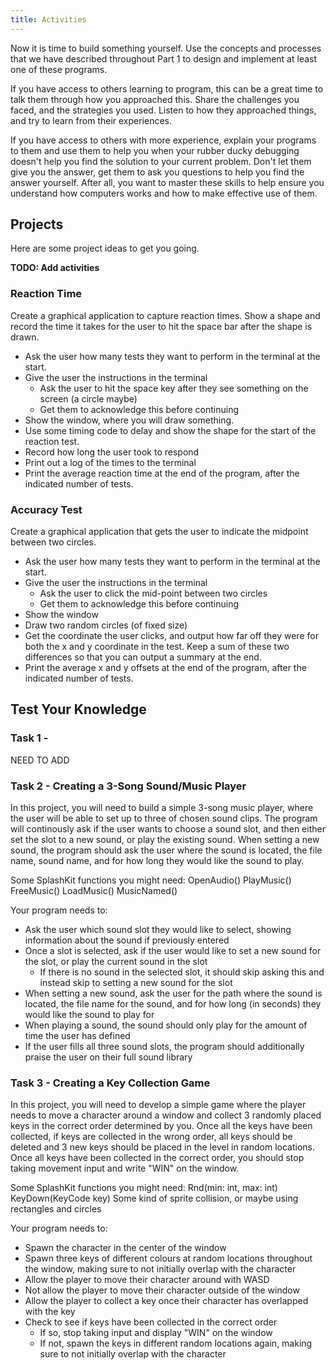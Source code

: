 ```yaml
---
title: Activities
---
```


Now it is time to build something yourself. Use the concepts and processes that we have described throughout Part 1 to design and implement at least one of these programs.

If you have access to others learning to program, this can be a great time to talk them through how you approached this. Share the challenges you faced, and the strategies you used. Listen to how they approached things, and try to learn from their experiences.

If you have access to others with more experience, explain your programs to them and use them to help you when your rubber ducky debugging doesn't help you find the solution to your current problem. Don't let them give you the answer, get them to ask you questions to help you find the answer yourself. After all, you want to master these skills to help ensure you understand how computers works and how to make effective use of them.

## Projects

Here are some project ideas to get you going.

**TODO: Add activities**

### Reaction Time

Create a graphical application to capture reaction times. Show a shape and record the time it takes for the user to hit the space bar after the shape is drawn.

- Ask the user how many tests they want to perform in the terminal at the start.
- Give the user the instructions in the terminal
  - Ask the user to hit the space key after they see something on the screen (a circle maybe)
  - Get them to acknowledge this before continuing
- Show the window, where you will draw something.
- Use some timing code to delay and show the shape for the start of the reaction test.
- Record how long the user took to respond
- Print out a log of the times to the terminal
- Print the average reaction time at the end of the program, after the indicated number of tests.

### Accuracy Test

Create a graphical application that gets the user to indicate the midpoint between two circles.

- Ask the user how many tests they want to perform in the terminal at the start.
- Give the user the instructions in the terminal
  - Ask the user to click the mid-point between two circles
  - Get them to acknowledge this before continuing
- Show the window
- Draw two random circles (of fixed size)
- Get the coordinate the user clicks, and output how far off they were for both the x and y coordinate in the test. Keep a sum of these two differences so that you can output a summary at the end.
- Print the average x and y offsets at the end of the program, after the indicated number of tests. 

## Test Your Knowledge

### Task 1 - 

NEED TO ADD

### Task 2 - Creating a 3-Song Sound/Music Player

In this project, you will need to build a simple 3-song music player, where the user will be able to set up to three of chosen sound clips. The program will continously ask if the user wants to choose a sound slot, and then either set the slot to a new sound, or play the existing sound. When setting a new sound, the program should ask the user where the sound is located, the file name, sound name, and for how long they would like the sound to play.

Some SplashKit functions you might need:
OpenAudio()
PlayMusic()
FreeMusic()
LoadMusic()
MusicNamed()

Your program needs to:

- Ask the user which sound slot they would like to select, showing information about the sound if previously entered
- Once a slot is selected, ask if the user would like to set a new sound for the slot, or play the current sound in the slot
  - If there is no sound in the selected slot, it should skip asking this and instead skip to setting a new sound for the slot
- When setting a new sound, ask the user for the path where the sound is located, the file name for the sound, and for how long (in seconds) they would like the sound to play for
- When playing a sound, the sound should only play for the amount of time the user has defined
- If the user fills all three sound slots, the program should additionally praise the user on their full sound library

### Task 3 - Creating a Key Collection Game

In this project, you will need to develop a simple game where the player needs to move a character around a window and collect 3 randomly placed keys in the correct order determined by you. Once all the keys have been collected, if keys are collected in the wrong order, all keys should be deleted and 3 new keys should be placed in the level in random locations. Once all keys have been collected in the correct order, you should stop taking movement input and write "WIN" on the window.

Some SplashKit functions you might need:
Rnd(min: int, max: int)
KeyDown(KeyCode key)
Some kind of sprite collision, or maybe using rectangles and circles

Your program needs to:

- Spawn the character in the center of the window
- Spawn three keys of different colours at random locations throughout the window, making sure to not initially overlap with the character
- Allow the player to move their character around with WASD
- Not allow the player to move their character outside of the window
- Allow the player to collect a key once their character has overlapped with the key
- Check to see if keys have been collected in the correct order
  - If so, stop taking input and display "WIN" on the window
  - If not, spawn the keys in different random locations again, making sure to not initially overlap with the character